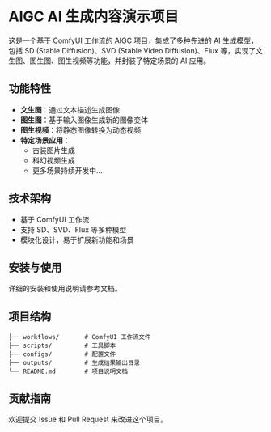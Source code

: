 # AIGC AI 生成内容演示项目

这是一个基于 ComfyUI 工作流的 AIGC 项目，集成了多种先进的 AI 生成模型，包括 SD (Stable Diffusion)、SVD (Stable Video Diffusion)、Flux 等，实现了文生图、图生图、图生视频等功能，并封装了特定场景的 AI 应用。

## 功能特性

- **文生图**：通过文本描述生成图像
- **图生图**：基于输入图像生成新的图像变体
- **图生视频**：将静态图像转换为动态视频
- **特定场景应用**：
  - 古装图片生成
  - 科幻视频生成
  - 更多场景持续开发中...

## 技术架构

- 基于 ComfyUI 工作流
- 支持 SD、SVD、Flux 等多种模型
- 模块化设计，易于扩展新功能和场景

## 安装与使用

详细的安装和使用说明请参考文档。

## 项目结构

```
├── workflows/       # ComfyUI 工作流文件
├── scripts/         # 工具脚本
├── configs/         # 配置文件
├── outputs/         # 生成结果输出目录
└── README.md        # 项目说明文档
```

## 贡献指南

欢迎提交 Issue 和 Pull Request 来改进这个项目。